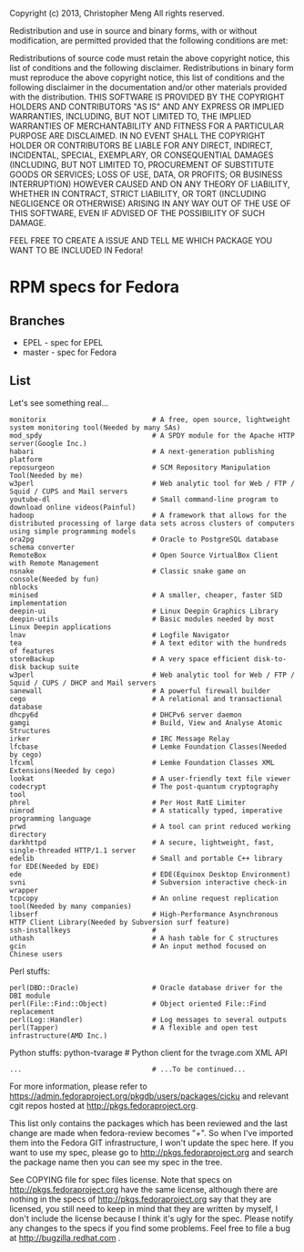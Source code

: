 Copyright (c) 2013, Christopher Meng
All rights reserved.

Redistribution and use in source and binary forms, with or without modification, are permitted provided that the following conditions are met:

Redistributions of source code must retain the above copyright notice, this list of conditions and the following disclaimer.
Redistributions in binary form must reproduce the above copyright notice, this list of conditions and the following disclaimer in the documentation and/or other materials provided with the distribution.
THIS SOFTWARE IS PROVIDED BY THE COPYRIGHT HOLDERS AND CONTRIBUTORS "AS IS" AND ANY EXPRESS OR IMPLIED WARRANTIES, INCLUDING, BUT NOT LIMITED TO, THE IMPLIED WARRANTIES OF MERCHANTABILITY AND FITNESS FOR A PARTICULAR PURPOSE ARE DISCLAIMED. IN NO EVENT SHALL THE COPYRIGHT HOLDER OR CONTRIBUTORS BE LIABLE FOR ANY DIRECT, INDIRECT, INCIDENTAL, SPECIAL, EXEMPLARY, OR CONSEQUENTIAL DAMAGES (INCLUDING, BUT NOT LIMITED TO, PROCUREMENT OF SUBSTITUTE GOODS OR SERVICES; LOSS OF USE, DATA, OR PROFITS; OR BUSINESS INTERRUPTION) HOWEVER CAUSED AND ON ANY THEORY OF LIABILITY, WHETHER IN CONTRACT, STRICT LIABILITY, OR TORT (INCLUDING NEGLIGENCE OR OTHERWISE) ARISING IN ANY WAY OUT OF THE USE OF THIS SOFTWARE, EVEN IF ADVISED OF THE POSSIBILITY OF SUCH DAMAGE.

FEEL FREE TO CREATE A ISSUE AND TELL ME WHICH PACKAGE YOU WANT TO BE INCLUDED IN Fedora!

# RPM specs for Fedora

## Branches

* EPEL - spec for EPEL
* master - spec for Fedora

## List

Let's see something real...

    monitorix                          # A free, open source, lightweight system monitoring tool(Needed by many SAs)
    mod_spdy                           # A SPDY module for the Apache HTTP server(Google Inc.)
    habari                             # A next-generation publishing platform
    reposurgeon                        # SCM Repository Manipulation Tool(Needed by me)
    w3perl                             # Web analytic tool for Web / FTP / Squid / CUPS and Mail servers
    youtube-dl                         # Small command-line program to download online videos(Painful)
    hadoop                             # A framework that allows for the distributed processing of large data sets across clusters of computers using simple programming models
    ora2pg                             # Oracle to PostgreSQL database schema converter
    RemoteBox                          # Open Source VirtualBox Client with Remote Management
    nsnake                             # Classic snake game on console(Needed by fun)
    nblocks
    minised                            # A smaller, cheaper, faster SED implementation
    deepin-ui                          # Linux Deepin Graphics Library
    deepin-utils                       # Basic modules needed by most Linux Deepin applications
    lnav                               # Logfile Navigator
    tea                                # A text editor with the hundreds of features
    storeBackup                        # A very space efficient disk-to-disk backup suite 
    w3perl                             # Web analytic tool for Web / FTP / Squid / CUPS / DHCP and Mail servers
    sanewall                           # A powerful firewall builder
    cego                               # A relational and transactional database
    dhcpy6d                            # DHCPv6 server daemon
    gamgi                              # Build, View and Analyse Atomic Structures
    irker                              # IRC Message Relay
    lfcbase                            # Lemke Foundation Classes(Needed by cego)
    lfcxml                             # Lemke Foundation Classes XML Extensions(Needed by cego)
    lookat                             # A user-friendly text file viewer
    codecrypt                          # The post-quantum cryptography tool
    phrel                              # Per Host RatE Limiter
    nimrod                             # A statically typed, imperative programming language
    prwd                               # A tool can print reduced working directory
    darkhttpd                          # A secure, lightweight, fast, single-threaded HTTP/1.1 server
    edelib                             # Small and portable C++ library for EDE(Needed by EDE)
    ede                                # EDE(Equinox Desktop Environment)
    svni                               # Subversion interactive check-in wrapper
	tcpcopy                            # An online request replication tool(Needed by many companies)
	libserf                            # High-Performance Asynchronous HTTP Client Library(Needed by Subversion surf feature)
	ssh-installkeys                    #
	uthash                             # A hash table for C structures
	gcin                               # An input method focused on Chinese users
	
Perl stuffs:

    perl(DBD::Oracle)                  # Oracle database driver for the DBI module
	perl(File::Find::Object)           # Object oriented File::Find replacement 
	perl(Log::Handler)                 # Log messages to several outputs
	perl(Tapper)                       # A flexible and open test infrastructure(AMD Inc.)
	
	
	
Python stuffs:
	python-tvarage                     # Python client for the tvrage.com XML API
	
	
	
    ...                                # ...To be continued...

For more information, please refer to https://admin.fedoraproject.org/pkgdb/users/packages/cicku and relevant cgit repos hosted at http://pkgs.fedoraproject.org.

This list only contains the packages which has been reviewed and the last change are made when fedora-review becomes "+". So when I've imported them into the Fedora GIT infrastructure, I won't update the spec here. If you want to use my spec, please go to http://pkgs.fedoraproject.org and search the package name then you can see my spec in the tree.

See COPYING file for spec files license. Note that specs on http://pkgs.fedoraproject.org have the same license, although there are nothing in the specs of http://pkgs.fedoraproject.org say that they are licensed, you still need to keep in mind that they are written by myself, I don't include the license because I think it's ugly for the spec. Please notify any changes to the specs if you find some problems. Feel free to file a bug at http://bugzilla.redhat.com .
